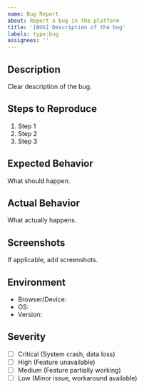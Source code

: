 ```yaml
---
name: Bug Report
about: Report a bug in the platform
title: '[BUG] Description of the bug'
labels: type:bug
assignees: ''
---
```


## Description
Clear description of the bug.

## Steps to Reproduce
1. Step 1
2. Step 2
3. Step 3

## Expected Behavior
What should happen.

## Actual Behavior
What actually happens.

## Screenshots
If applicable, add screenshots.

## Environment
- Browser/Device:
- OS:
- Version:

## Severity
- [ ] Critical (System crash, data loss)
- [ ] High (Feature unavailable)
- [ ] Medium (Feature partially working)
- [ ] Low (Minor issue, workaround available)